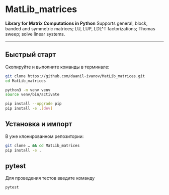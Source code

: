 # MatLib_matrices

**Library for Matrix Computations in Python**
Supports general, block, banded and symmetric matrices; LU, LUP, LDL^T factorizations; Thomas sweep; solve linear systems.

---

## Быстрый старт

Скопируйте и выполните команды в терминале:

```bash
git clone https://github.com/daanil-ivanov/MatLib_matrices.git
cd MatLib_matrices

python3 -m venv venv
source venv/bin/activate

pip install --upgrade pip
pip install -e .[dev]
```

## Установка и импорт

В уже клонированном репозитории:

```bash
git clone … && cd MatLib_matrices
pip install -e .  
```

## pytest

Для проведения тестов введите команду
```bash
pytest
```
